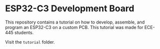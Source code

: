 # ESP32-C3 Development Board
This repository contains a tutorial on how to develop, assemble, and program an ESP32-C3 on a custom PCB. This tutorial was made for ECE-445 students.

Visit the `tutorial` folder.
